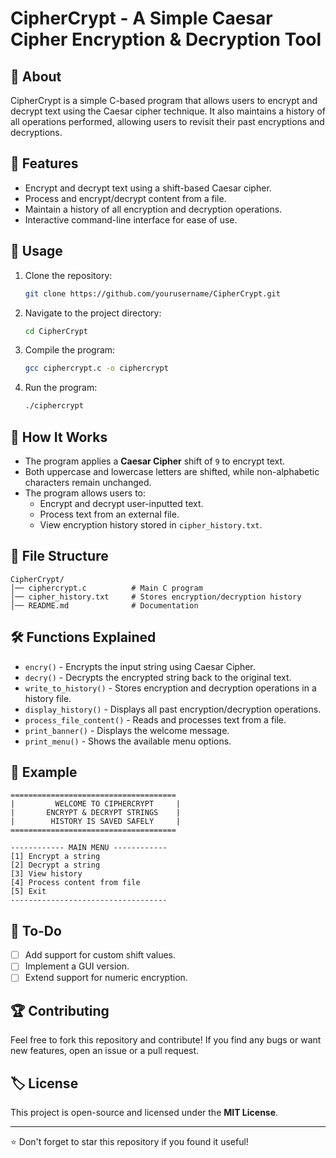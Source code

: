 # CipherCrypt - A Simple Caesar Cipher Encryption & Decryption Tool

## 📜 About
CipherCrypt is a simple C-based program that allows users to encrypt and decrypt text using the Caesar cipher technique. It also maintains a history of all operations performed, allowing users to revisit their past encryptions and decryptions.

## 🔧 Features
- Encrypt and decrypt text using a shift-based Caesar cipher.
- Process and encrypt/decrypt content from a file.
- Maintain a history of all encryption and decryption operations.
- Interactive command-line interface for ease of use.

## 🚀 Usage
1. Clone the repository:
   ```sh
   git clone https://github.com/yourusername/CipherCrypt.git
   ```
2. Navigate to the project directory:
   ```sh
   cd CipherCrypt
   ```
3. Compile the program:
   ```sh
   gcc ciphercrypt.c -o ciphercrypt
   ```
4. Run the program:
   ```sh
   ./ciphercrypt
   ```

## 📜 How It Works
- The program applies a **Caesar Cipher** shift of `9` to encrypt text.
- Both uppercase and lowercase letters are shifted, while non-alphabetic characters remain unchanged.
- The program allows users to:
  - Encrypt and decrypt user-inputted text.
  - Process text from an external file.
  - View encryption history stored in `cipher_history.txt`.

## 📂 File Structure
```
CipherCrypt/
│── ciphercrypt.c          # Main C program
│── cipher_history.txt     # Stores encryption/decryption history
│── README.md              # Documentation
```

## 🛠️ Functions Explained
- `encry()` - Encrypts the input string using Caesar Cipher.
- `decry()` - Decrypts the encrypted string back to the original text.
- `write_to_history()` - Stores encryption and decryption operations in a history file.
- `display_history()` - Displays all past encryption/decryption operations.
- `process_file_content()` - Reads and processes text from a file.
- `print_banner()` - Displays the welcome message.
- `print_menu()` - Shows the available menu options.

## 📜 Example
```
=====================================
|         WELCOME TO CIPHERCRYPT     |
|       ENCRYPT & DECRYPT STRINGS    |
|        HISTORY IS SAVED SAFELY     |
=====================================

------------ MAIN MENU ------------
[1] Encrypt a string
[2] Decrypt a string
[3] View history
[4] Process content from file
[5] Exit
-----------------------------------
```

## 📝 To-Do
- [ ] Add support for custom shift values.
- [ ] Implement a GUI version.
- [ ] Extend support for numeric encryption.

## 🏆 Contributing
Feel free to fork this repository and contribute! If you find any bugs or want new features, open an issue or a pull request.

## 🏷️ License
This project is open-source and licensed under the **MIT License**.

---
⭐ Don't forget to star this repository if you found it useful!


